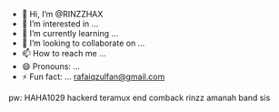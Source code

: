- 👋 Hi, I’m @RINZZHAX
- 👀 I’m interested in ...
- 🌱 I’m currently learning ...
- 💞️ I’m looking to collaborate on ...
- 📫 How to reach me ...
- 😄 Pronouns: ...
- ⚡ Fun fact: ...
rafaiqzulfan@gmail.com

pw: HAHA1029
hackerd teramux
end comback
rinzz amanah
band sis
<!---
RINZZHAX/RINZZHAX is a ✨ special ✨ repository because its `README.md` (this file) appears on your GitHub profile.
You can click the Preview link to take a look at your changes.
--->
